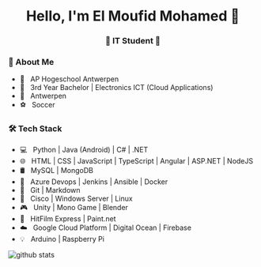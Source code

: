 <h1 align="center"> Hello, I'm El Moufid Mohamed 👋 </h1>
<h3 align="center">🚀 IT Student 🚀</h3>

<h3>👨 About Me</h3>

- 🏫  &nbsp; AP Hogeschool Antwerpen
- 📕  &nbsp; 3rd Year Bachelor | Electronics ICT (Cloud Applications)
- 📌 &nbsp; Antwerpen 
- ⚽ &nbsp; Soccer


<h3>🛠 Tech Stack</h3>

- 💻 &nbsp; Python | Java (Android) | C# | .NET
- 🌐 &nbsp; HTML | CSS | JavaScript | TypeScript | Angular | ASP.NET | NodeJS
- 🛢 &nbsp; MySQL | MongoDB 
- 🔁 &nbsp; Azure Devops | Jenkins | Ansible | Docker
- 🔧 &nbsp; Git | Markdown 
- 🔌 &nbsp; Cisco | Windows Server | Linux
- 🎮 &nbsp; Unity | Mono Game | Blender
- 🎥 &nbsp; HitFilm Express | Paint.net 
- ☁️ &nbsp; Google Cloud Platform | Digital Ocean | Firebase
- 💡 &nbsp; Arduino | Raspberry Pi

![github stats](https://github-readme-stats.vercel.app/api?username=ElMoufid-Mohamed&show_icons=true)
